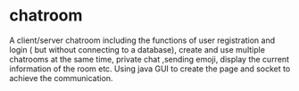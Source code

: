 # chatroom
  A client/server chatroom including the functions of user registration and login ( but without connecting to a database), create and
use multiple chatrooms at the same time, private chat ,sending emoji, display the current information of the room etc.
 Using java GUI to create the page and socket to achieve the communication.
 
